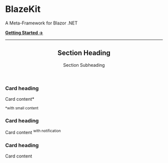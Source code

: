 # BlazeKit

A Meta-Framework for Blazor .NET
<br>
<p>
    <a href="#"><b>Getting Started →</b></a>
</p>

-----

<section id="section-1">
    <header>
        <h2>Section Heading</h2>
        <p>Section Subheading</p>
    </header>
    <aside>
        <h3>Card heading</h3>
        <p>Card content*</p>
        <p><small>*with small content</small></p>
    </aside>
    <aside>
        <h3>Card heading</h3>
        <p>Card content <sup>with notification</sup></p>
    </aside>
    <aside>
        <h3>Card heading</h3>
        <p>Card content</p>
    </aside>
</section>


